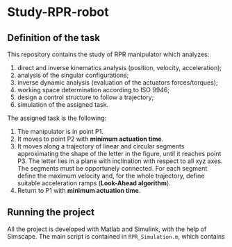 # Study-RPR-robot
## Definition of the task
This repository contains the study of RPR manipulator which analyzes:
1. direct and inverse kinematics analysis (position, velocity, acceleration);
2. analysis of the singular configurations;
3. inverse dynamic analysis (evaluation of the actuators forces/torques);
4. working space determination according to ISO 9946;
5. design a control structure to follow a trajectory;
6. simulation of the assigned task.


The assigned task is the following:
1. The manipulator is in point P1.
2. It moves to point P2 with **minimum actuation time**.
3. It moves along a trajectory of linear and circular segments approximating the shape of the letter in the figure, until it
reaches point P3. The letter lies in a plane with inclination with respect to all xyz axes. The segments must be opportunely
connected. For each segment define the maximum velocity and, for the whole trajectory, define suitable acceleration ramps
(**Look-Ahead algorithm**).
4. Return to P1 with **minimum actuation time**.

## Running the project
All the project is developed with Matlab and Simulink, with the help of Simscape.
The main script is contained in `RPR_Simulation.m`, which contains
